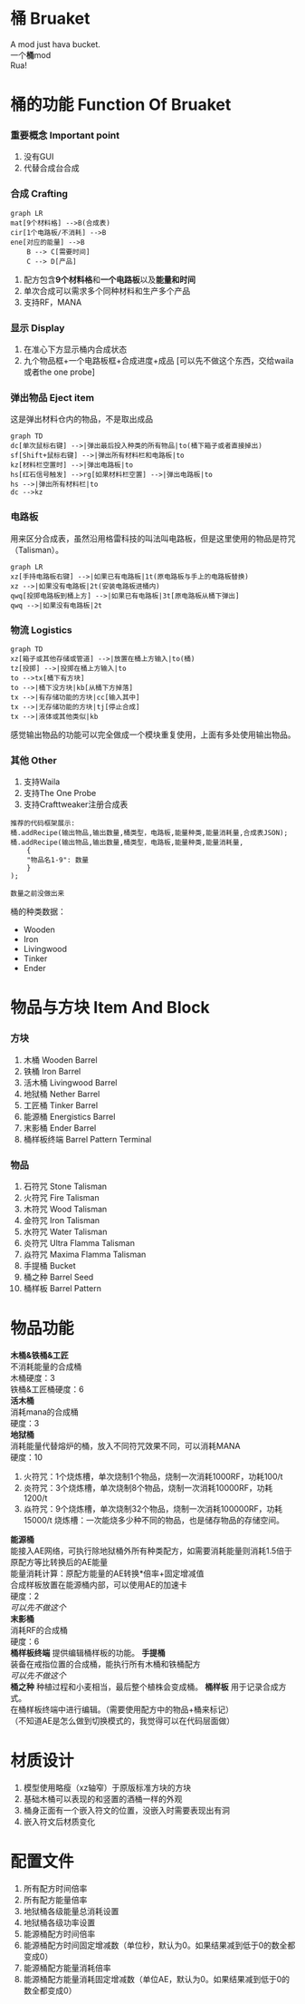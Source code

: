# 桶 Bruaket
A mod just hava bucket.  
一个**桶**mod  
Rua!

# 桶的功能 Function Of Bruaket
### 重要概念 Important point
1. 没有GUI
2. 代替合成台合成
### 合成 Crafting
```mermaid
graph LR
mat[9个材料格] -->B(合成表)
cir[1个电路板/不消耗] -->B
ene[对应的能量] -->B
    B --> C[需要时间]
    C --> D[产品]
```
1. 配方包含**9个材料格**和**一个电路板**以及**能量和时间**
2. 单次合成可以需求多个同种材料和生产多个产品
3. 支持RF，MANA
### 显示 Display
1. 在准心下方显示桶内合成状态
2. 九个物品框+一个电路板框+合成进度+成品
[可以先不做这个东西，交给waila或者the one probe]

### 弹出物品 Eject item
这是弹出材料仓内的物品，不是取出成品
```mermaid
graph TD
dc[单次鼠标右键] -->|弹出最后投入种类的所有物品|to(桶下箱子或者直接掉出)
sf[Shift+鼠标右键] -->|弹出所有材料栏和电路板|to
kz[材料栏空置时] -->|弹出电路板|to
hs[红石信号触发] -->rg[如果材料栏空置] -->|弹出电路板|to
hs -->|弹出所有材料栏|to
dc -->kz
```

### 电路板
用来区分合成表，虽然沿用格雷科技的叫法叫电路板，但是这里使用的物品是符咒（Talisman）。
```mermaid
graph LR
xz[手持电路板右键] -->|如果已有电路板|1t(原电路板与手上的电路板替换)
xz -->|如果没有电路板|2t(安装电路板进桶内)
qwq[投掷电路板到桶上方] -->|如果已有电路板|3t[原电路板从桶下弹出]
qwq -->|如果没有电路板|2t
```
### 物流 Logistics
```mermaid
graph TD
xz[箱子或其他存储或管道] -->|放置在桶上方输入|to(桶)
tz[投掷] -->|投掷在桶上方输入|to
to -->tx[桶下有方块]
to -->|桶下没方块|kb[从桶下方掉落]
tx -->|有存储功能的方块|cc[输入其中]
tx -->|无存储功能的方块|tj[停止合成]
tx -->|液体或其他类似|kb
```
感觉输出物品的功能可以完全做成一个模块重复使用，上面有多处使用输出物品。

### 其他 Other
1. 支持Waila
2. 支持The One Probe
3. 支持Crafttweaker注册合成表

```
推荐的代码框架展示:
桶.addRecipe(输出物品,输出数量,桶类型，电路板,能量种类,能量消耗量,合成表JSON);
桶.addRecipe(输出物品,输出数量,桶类型，电路板,能量种类,能量消耗量,
    {
    "物品名1-9": 数量
    }
);

数量之前没做出来
```
桶的种类数据：  
* Wooden
* Iron
* Livingwood
* Tinker
* Ender
# 物品与方块 Item And Block
### 方块
1. 木桶 Wooden Barrel
2. 铁桶 Iron Barrel
3. 活木桶 Livingwood Barrel
4. 地狱桶 Nether Barrel
5. 工匠桶 Tinker Barrel
6. 能源桶 Energistics Barrel
7. 末影桶 Ender Barrel
8. 桶样板终端 Barrel Pattern Terminal

### 物品
1. 石符咒 Stone Talisman
2. 火符咒 Fire Talisman
3. 木符咒 Wood Talisman
4. 金符咒 Iron Talisman
5. 水符咒 Water Talisman
6. 炎符咒 Ultra Flamma Talisman
7. 焱符咒 Maxima Flamma Talisman
8. 手提桶 Bucket 
9. 桶之种 Barrel Seed
10. 桶样板 Barrel Pattern 

# 物品功能
**木桶&铁桶&工匠**  
不消耗能量的合成桶  
木桶硬度：3  
铁桶&工匠桶硬度：6  
**活木桶**  
消耗mana的合成桶  
硬度：3  
**地狱桶**  
消耗能量代替熔炉的桶，放入不同符咒效果不同，可以消耗MANA  
硬度：10  
1. 火符咒：1个烧炼槽，单次烧制1个物品，烧制一次消耗1000RF，功耗100/t
2. 炎符咒：3个烧炼槽，单次烧制8个物品，烧制一次消耗10000RF，功耗1200/t
3. 焱符咒：9个烧炼槽，单次烧制32个物品，烧制一次消耗100000RF，功耗15000/t
烧炼槽：一次能烧多少种不同的物品，也是储存物品的存储空间。  

**能源桶**  
能接入AE网络，可执行除地狱桶外所有种类配方，如需要消耗能量则消耗1.5倍于原配方等比转换后的AE能量  
能量消耗计算：原配方能量的AE转换*倍率+固定增减值  
合成样板放置在能源桶内部，可以使用AE的加速卡  
硬度：2  
*可以先不做这个*  
**末影桶**  
消耗RF的合成桶  
硬度：6  
**桶样板终端**
提供编辑桶样板的功能。
**手提桶**  
装备在戒指位置的合成桶，能执行所有木桶和铁桶配方  
*可以先不做这个*  
**桶之种**
种植过程和小麦相当，最后整个植株会变成桶。
**桶样板**
用于记录合成方式。  
在桶样板终端中进行编辑。（需要使用配方中的物品+桶来标记）  
（不知道AE是怎么做到切换模式的，我觉得可以在代码层面做）  

# 材质设计
1. 模型使用略瘦（xz轴窄）于原版标准方块的方块
2. 基础木桶可以表现的和竖置的酒桶一样的外观
3. 桶身正面有一个嵌入符文的位置，没嵌入时需要表现出有洞
4. 嵌入符文后材质变化

# 配置文件
1. 所有配方时间倍率
2. 所有配方能量倍率
3. 地狱桶各级能量总消耗设置
4. 地狱桶各级功率设置
5. 能源桶配方时间倍率
6. 能源桶配方时间固定增减数（单位秒，默认为0。如果结果减到低于0的数全都变成0）
7. 能源桶配方能量消耗倍率
8. 能源桶配方能量消耗固定增减数（单位AE，默认为0。如果结果减到低于0的数全都变成0）
